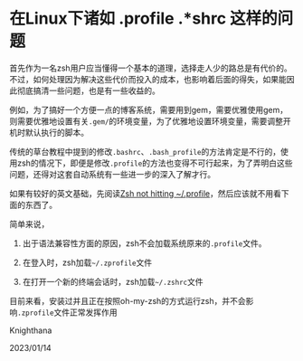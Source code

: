 <meta name="created" content="2023-01-14"/>
<meta http-equiv="Content-Type" content="text/html; charset=utf-8"/>

# 在Linux下诸如 .profile .*shrc 这样的问题

首先作为一名zsh用户应当懂得一个基本的道理，选择走人少的路总是有代价的。不过，如何处理因为解决这些代价而投入的成本，也影响着后面的得失，如果能因此彻底搞清一些问题，也是有一些收益的。

例如，为了搞好一个方便一点的博客系统，需要用到gem，需要优雅使用gem，则需要优雅地设置有关`.gem/`的环境变量，为了优雅地设置环境变量，需要调整开机时默认执行的脚本。

传统的草台教程中提到的修改`.bashrc`、`.bash_profile`的方法肯定是不行的，使用zsh的情况下，即便是修改`.profile`的方法也变得不可行起来，为了弄明白这些问题，还得对这套自动系统有一些进一步的深入了解才行。

如果有较好的英文基础，先阅读[Zsh not hitting ~/.profile](https://superuser.com/questions/187639/zsh-not-hitting-profile)，然后应该就不用看下面的东西了。

简单来说，

1. 出于语法兼容性方面的原因，zsh不会加载系统原来的`.profile`文件。

2. 在登入时，zsh加载`~/.zprofile`文件

3. 在打开一个新的终端会话时，zsh加载`~/.zshrc`文件

目前来看，安装过并且正在按照oh-my-zsh的方式运行zsh，并不会影响`.zprofile`文件正常发挥作用

Knighthana

2023/01/14
